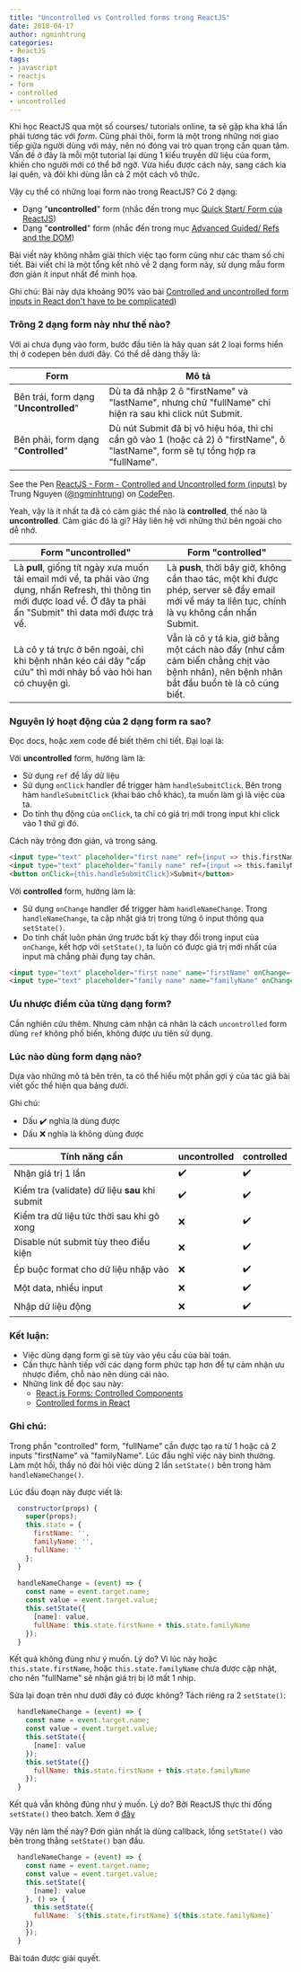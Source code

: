 ```yaml
---
title: "Uncontrolled vs Controlled forms trong ReactJS"
date: 2018-04-17
author: ngminhtrung
categories: 
- ReactJS
tags:
- javascript
- reactjs
- form
- controlled
- uncontrolled
---
```


Khi học ReactJS qua một số courses/ tutorials online, ta sẽ gặp kha khá lần phải tương tác với *form*. Cũng phải thôi, form là một trong những nơi giao tiếp giữa người dùng với máy, nên nó đóng vai trò quan trọng cần quan tâm. Vấn đề ở đây là mỗi một tutorial lại dùng 1 kiểu truyền dữ liệu của form, khiến cho người mới có thể bỡ ngỡ. Vừa hiểu được cách này, sang cách kia lại quên, và đôi khi dùng lẫn cả 2 một cách vô thức.

Vậy cụ thể có những loại form nào trong ReactJS? Có 2 dạng:
- Dạng "**uncontrolled**" form (nhắc đến trong mục [Quick Start/ Form của ReactJS](https://reactjs.org/docs/forms.html))
- Dạng "**controlled**" form (nhắc đến trong mục [Advanced Guided/ Refs and the DOM](https://reactjs.org/docs/refs-and-the-dom.html))

Bài viết này không nhằm giải thích việc tạo form cũng như các tham số chi tiết. Bài viết chỉ là một tổng kết nhỏ về 2 dạng form này, sử dụng mẫu form đơn giản ít input nhất để minh họa. 

Ghi chú: Bài này dựa khoảng 90% vào bài [Controlled and uncontrolled form inputs in React don't have to be complicated](https://goshakkk.name/controlled-vs-uncontrolled-inputs-react/))

### Trông 2 dạng form này như thế nào? 

Với ai chưa đụng vào form, bước đầu tiên là hãy quan sát 2 loại forms hiển thị ở codepen bên dưới đây. Có thể dễ dàng thấy là:

|Form           | Mô tả |
|---             |---   |
| Bên trái, form dạng "**Uncontrolled**"| Dù ta đã nhập 2 ô "firstName" và "lastName", nhưng chữ "fullName" chỉ hiện ra sau khi click nút Submit.|
| Bên phải, form dạng "**Controlled**" | Dù nút Submit đã bị vô hiệu hóa, thì chỉ cần gõ vào 1 (hoặc cả 2) ô "firstName", ô "lastName", form sẽ tự tổng hợp ra "fullName".|

<p data-height="265" data-theme-id="0" data-slug-hash="VxZagY" data-default-tab="js,result" data-user="ngminhtrung" data-embed-version="2" data-pen-title="ReactJS - Form - Controlled and Uncontrolled form (inputs)" class="codepen">See the Pen <a href="https://codepen.io/ngminhtrung/pen/VxZagY/">ReactJS - Form - Controlled and Uncontrolled form (inputs)</a> by Trung Nguyen (<a href="https://codepen.io/ngminhtrung">@ngminhtrung</a>) on <a href="https://codepen.io">CodePen</a>.</p>
<script async src="https://static.codepen.io/assets/embed/ei.js"></script>

Yeah, vậy là ít nhất ta đã có cảm giác thế nào là **controlled**, thế nào là **uncontrolled**. Cảm giác đó là gì? Hãy liên hệ với những thứ bên ngoài cho dễ nhớ.

| Form "uncontrolled"   | Form "controlled" |
|---                    |---                |
|Là **pull**, giống tít ngày xưa muốn tải email mới về, ta phải vào ứng dụng, nhấn Refresh, thì thông tin mới được load về. Ở đây ta phải ấn "Submit" thì data mới được trả về. | Là **push**, thời bây giờ, không cần thao tác, một khi được phép, server sẽ đẩy email mới về máy ta liên tục, chính là vụ không cần nhấn Submit.|
|Là cô y tá trực ở bên ngoài, chỉ khi bệnh nhân kéo cái dây "cấp cứu" thì mới nhảy bổ vào hỏi han có chuyện gì. |Vẫn là cô y tá kia, giờ bằng một cách nào đấy (như cắm cảm biến chằng chịt vào bệnh nhân), nên bệnh nhân bắt đầu buồn tè là cô cũng biết. |

### Nguyên lý hoạt động của 2 dạng form ra sao?

Đọc docs, hoặc xem code để biết thêm chi tiết. Đại loại là:

Với **uncontrolled** form, hướng làm là: 
- Sử dụng `ref` để lấy dữ liệu
- Sử dụng `onClick` handler để trigger hàm `handleSubmitClick`. Bên trong hàm `handleSubmitClick` (khai báo chỗ khác), ta muốn làm gì là việc của ta. 
- Do tính thụ động của `onClick`, ta chỉ có giá trị mới trong input khi click vào 1 thứ gì đó.

Cách này trông đơn giản, và trong sáng.

```html
<input type="text" placeholder="first name" ref={input => this.firstName = input} />
<input type="text" placeholder="family name" ref={input => this.familyName = input} />
<button onClick={this.handleSubmitClick}>Submit</button>
```

Với **controlled** form, hướng làm là:
- Sử dụng `onChange` handler để trigger hàm `handleNameChange`. Trong `handleNameChange`, ta cập nhật giá trị trong từng ô input thông qua `setState()`.
- Do tính chất luôn phản ứng trước bất kỳ thay đổi trong input của `onChange`, kết hợp với `setState()`, ta luôn có được giá trị mới nhất của input mà chẳng phải đụng tay chân.

```html
<input type="text" placeholder="first name" name="firstName" onChange={this.handleNameChange} />
<input type="text" placeholder="family name" name="familyName" onChange={this.handleNameChange} />
```

### Ưu nhược điểm của từng dạng form?

Cần nghiên cứu thêm. Nhưng cảm nhận cá nhân là cách `uncontrolled` form dùng `ref` không phổ biến, không được ưu tiên sử dụng.

### Lúc nào dùng form dạng nào?

Dựa vào những mô tả bên trên, ta có thể hiểu một phần gợi ý của tác giả bài viết gốc thể hiện qua bảng dưới. 

Ghi chú:
- Dấu ✔️ nghĩa là dùng được
- Dấu ❌ nghĩa là không dùng được

|Tính năng cần  | uncontrolled  | controlled    |
|---            |---            |---            |
|Nhận giá trị 1 lần | ✔️        | ✔️            |
|Kiểm tra (validate) dữ liệu **sau** khi submit | ✔️ | ✔️ |
|Kiểm tra dữ liệu tức thời sau khi gõ xong | ❌ | ✔️ |
|Disable nút submit tùy theo điều kiện | ❌ | ✔️ |
|Ép buộc format cho dữ liệu nhập vào | ❌ | ✔️ |
|Một data, nhiều input | ❌ | ✔️ |
|Nhập dữ liệu động | ❌ | ✔️ |

### Kết luận:

- Việc dùng dạng form gì sẽ tùy vào yêu cầu của bài toán.
- Cần thực hành tiếp với các dạng form phức tạp hơn để tự cảm nhận ưu nhược điểm, chỗ nào nên dùng cái nào.
- Những link để đọc sau này:
    - [React.js Forms: Controlled Components](https://lorenstewart.me/2016/10/31/react-js-forms-controlled-components/)
    - [Controlled forms in React](https://medium.com/byte-sized-react/controlled-forms-in-react-68e59362a119)

### Ghi chú:

Trong phần "controlled" form, "fullName" cần được tạo ra từ 1 hoặc cả 2 inputs "firstName" và "familyName". Lúc đầu nghĩ việc này bình thường. Làm một hồi, thấy nó đòi hỏi việc dùng 2 lần `setState()` bên trong hàm `handleNameChange()`. 

Lúc đầu đoạn này được viết là:

```js 
  constructor(props) {
    super(props);
    this.state = {
      firstName: '',
      familyName: '',
      fullName: ''
    };
  }
  
  handleNameChange = (event) => {
    const name = event.target.name;
    const value = event.target.value;
    this.setState({
      [name]: value,
      fullName: this.state.firstName + this.state.familyName 
    });
  }
```

Kết quả không đúng như ý muốn. Lý do? Vì lúc này hoặc `this.state.firstName`, hoặc `this.state.familyName` chưa được cập nhật, cho nên "fullName" sẽ nhận giá trị bị lỡ mất 1 nhịp. 

Sửa lại đoạn trên như dưới đây có được không? Tách riêng ra 2 `setState()`:

```js
  handleNameChange = (event) => {
    const name = event.target.name;
    const value = event.target.value;
    this.setState({
      [name]: value
    });
    this.setState({}
      fullName: this.state.firstName + this.state.familyName 
    });
  }
```

Kết quả vẫn không đúng như ý muốn. Lý do? Bởi ReactJS thực thi đống `setState()` theo batch. Xem ở [đây](https://reactjs.org/docs/state-and-lifecycle.html#state-updates-may-be-asynchronous)

Vậy nên làm thế này? Đơn giản nhất là dùng callback, lồng `setState()` vào bên trong thằng `setState()` ban đầu.

```js 
  handleNameChange = (event) => {
    const name = event.target.name;
    const value = event.target.value;
    this.setState({
      [name]: value
    }, () => {
      this.setState({
      fullName: `${this.state.firstName} ${this.state.familyName}`
    })
    });
  }
```

Bài toán được giải quyết.